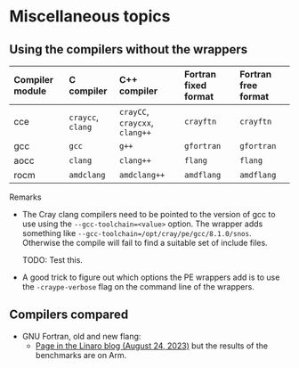 # Miscellaneous topics

## Using the compilers without the wrappers

| Compiler module | C compiler        | C++ compiler                   | Fortran fixed format | Fortran free format |
|:----------------|:------------------|:-------------------------------|:---------------------|:--------------------|
| cce             | `craycc`, `clang` | `crayCC`, `craycxx`, `clang++` | `crayftn`            | `crayftn`           |
| gcc             | `gcc`             | `g++`                          | `gfortran`           | `gfortran`          |
| aocc            | `clang`           | `clang++`                      | `flang`              | `flang`             |
| rocm            | `amdclang`        | `amdclang++`                   | `amdflang`           | `amdflang`          |

Remarks

-   The Cray clang compilers need to be pointed to the version of gcc to use using the
    `--gcc-toolchain=<value>` option. The wrapper adds something like
    `--gcc-toolchain=/opt/cray/pe/gcc/8.1.0/snos`.
    Otherwise the compile will fail to find a suitable set of include files.

    TODO: Test this.

-   A good trick to figure out which options the PE wrappers add is to use the
    `-craype-verbose` flag on the command line of the wrappers.


## Compilers compared

-   GNU Fortran, old and new flang:
    -   [Page in the Linaro blog (August 24, 2023)](https://www.linaro.org/blog/comparing-llvm-flang-with-other-fortran-compilers/)
        but the results of the benchmarks are on Arm.

